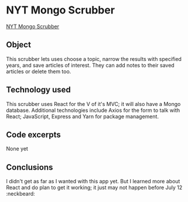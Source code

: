 # NYT Mongo Scrubber
[NYT Mongo Scrubber](https://warm-brook-13640.herokuapp.com/)

## Object

This scrubber lets uses choose a topic, narrow the results with specified years, and save articles of interest. They can add notes to their saved articles or delete them too. 

## Technology used

This scrubber uses React for the V of it's MVC; it will also have a Mongo database. Additional technologies include Axios for the form to talk with React; JavaScript, Express and Yarn for package management. 

## Code excerpts

None yet

## Conclusions

I didn't get as far as I wanted with this app yet. But I learned more about React and do plan to get it working; it just may not happen before July 12 :neckbeard:

